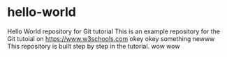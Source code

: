 # hello-world
Hello World repository for Git tutorial
This is an example repository for the Git tutoial on https://www.w3schools.com
okey okey
something newww
This repository is built step by step in the tutorial.
wow wow
